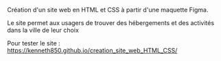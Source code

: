 Création d'un site web en HTML et CSS à partir d'une maquette Figma.

Le site permet aux usagers de trouver des hébergements et des activités dans la ville de leur choix

Pour tester le site :  https://kenneth850.github.io/creation_site_web_HTML_CSS/
